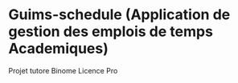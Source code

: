 # Guims-schedule (Application de gestion des emplois de temps Academiques)
Projet tutore Binome Licence Pro

